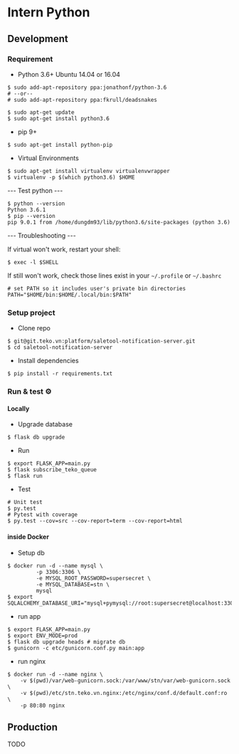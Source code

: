 Intern Python
=============

## Development
### Requirement
* Python 3.6+
Ubuntu 14.04 or 16.04

```shell
$ sudo add-apt-repository ppa:jonathonf/python-3.6
# --or--
# sudo add-apt-repository ppa:fkrull/deadsnakes

$ sudo apt-get update
$ sudo apt-get install python3.6
```

* pip 9+

```shell
$ sudo apt-get install python-pip
```

* Virtual Environments

```shell
$ sudo apt-get install virtualenv virtualenvwrapper
$ virtualenv -p $(which python3.6) $HOME
```

--- Test python ---  

```shell
$ python --version
Python 3.6.1
$ pip --version
pip 9.0.1 from /home/dungdm93/lib/python3.6/site-packages (python 3.6)
```

--- Troubleshooting ---  

If virtual won't work, restart your shell:
```shell
$ exec -l $SHELL
```

If still won't work, check those lines exist in your `~/.profile` or `~/.bashrc`

```shell
# set PATH so it includes user's private bin directories
PATH="$HOME/bin:$HOME/.local/bin:$PATH"
```

### Setup project
* Clone repo

```shell
$ git@git.teko.vn:platform/saletool-notification-server.git
$ cd saletool-notification-server
```

* Install dependencies

```shell
$ pip install -r requirements.txt
```

### Run & test :gear:
#### Locally
* Upgrade database

```shell
$ flask db upgrade
```

* Run

```shell
$ export FLASK_APP=main.py
$ flask subscribe_teko_queue
$ flask run
```

* Test

```shell
# Unit test
$ py.test
# Pytest with coverage
$ py.test --cov=src --cov-report=term --cov-report=html
```

#### inside Docker
* Setup db
```shell
$ docker run -d --name mysql \
         -p 3306:3306 \
         -e MYSQL_ROOT_PASSWORD=supersecret \
         -e MYSQL_DATABASE=stn \
         mysql
$ export SQLALCHEMY_DATABASE_URI="mysql+pymysql://root:supersecret@localhost:3306/stn"
```

* run app

```shell
$ export FLASK_APP=main.py
$ export ENV_MODE=prod
$ flask db upgrade heads # migrate db
$ gunicorn -c etc/gunicorn.conf.py main:app
```

* run nginx

```shell
$ docker run -d --name nginx \
    -v $(pwd)/var/web-gunicorn.sock:/var/www/stn/var/web-gunicorn.sock \
    -v $(pwd)/etc/stn.teko.vn.nginx:/etc/nginx/conf.d/default.conf:ro \
    -p 80:80 nginx
```

## Production
TODO
